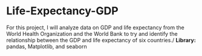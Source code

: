 # Life-Expectancy-GDP
For this project, I will analyze data on GDP and life expectancy from the World Health Organization and the World Bank to try and identify the relationship between the GDP and life expectancy of six countries./
**Library:** pandas, Matplotlib, and seaborn
